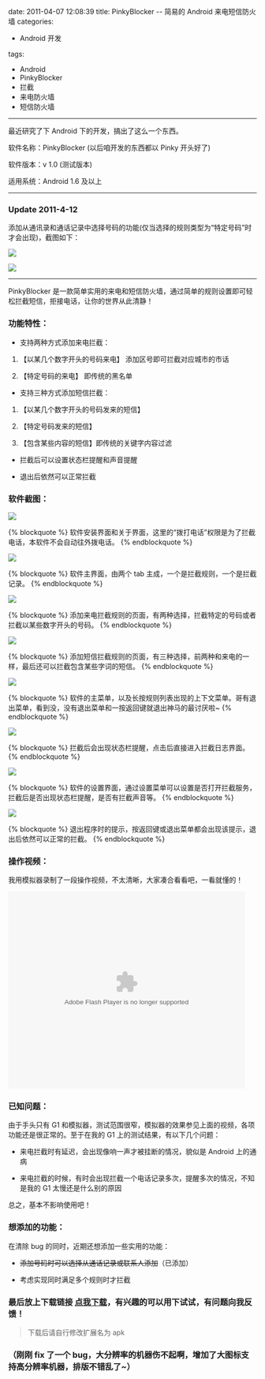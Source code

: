 date: 2011-04-07 12:08:39
title: PinkyBlocker -- 简易的 Android 来电短信防火墙
categories:

- Android 开发

tags:

- Android
- PinkyBlocker
- 拦截
- 来电防火墙
- 短信防火墙

---

最近研究了下 Android 下的开发，搞出了这么一个东西。

软件名称：PinkyBlocker (以后咱开发的东西都以 Pinky 开头好了)

软件版本：v 1.0 (测试版本)

适用系统：Android 1.6 及以上

<!--more-->

---

### Update 2011-4-12

添加从通讯录和通话记录中选择号码的功能(仅当选择的规则类型为“特定号码”时才会出现)，截图如下：

![](/assets/images/android-call-sms-firewall-pinkyblocker-1.png)

![](/assets/images/android-call-sms-firewall-pinkyblocker-2.png)

---

PinkyBlocker 是一款简单实用的来电和短信防火墙，通过简单的规则设置即可轻松拦截短信，拒接电话，让你的世界从此清静！

### 功能特性：

- 支持两种方式添加来电拦截：

1. 【以某几个数字开头的号码来电】 添加区号即可拦截对应城市的市话

2) 【特定号码的来电】 即传统的黑名单

- 支持三种方式添加短信拦截：

1. 【以某几个数字开头的号码发来的短信】

2) 【特定号码发来的短信】

3. 【包含某些内容的短信】即传统的关键字内容过滤

- 拦截后可以设置状态栏提醒和声音提醒

* 退出后依然可以正常拦截

### 软件截图：

![](/assets/images/android-call-sms-firewall-pinkyblocker-3.png)

{% blockquote %}
软件安装界面和关于界面，这里的“拨打电话”权限是为了拦截电话，本软件不会自动往外拨电话。
{% endblockquote %}

![](/assets/images/android-call-sms-firewall-pinkyblocker-4.png)

{% blockquote %}
软件主界面，由两个 tab 主成，一个是拦截规则，一个是拦截记录。
{% endblockquote %}

![](/assets/images/android-call-sms-firewall-pinkyblocker-5.png)

{% blockquote %}
添加来电拦截规则的页面，有两种选择，拦截特定的号码或者拦截以某些数字开头的号码。
{% endblockquote %}

![](/assets/images/android-call-sms-firewall-pinkyblocker-6.png)

{% blockquote %}
添加短信拦截规则的页面，有三种选择，前两种和来电的一样，最后还可以拦截包含某些字词的短信。
{% endblockquote %}

![](/assets/images/android-call-sms-firewall-pinkyblocker-7.png)

{% blockquote %}
软件的主菜单，以及长按规则列表出现的上下文菜单。哥有退出菜单，看到没，没有退出菜单和一按返回键就退出神马的最讨厌啦~
{% endblockquote %}

![](/assets/images/android-call-sms-firewall-pinkyblocker-8.png)

{% blockquote %}
拦截后会出现状态栏提醒，点击后直接进入拦截日志界面。
{% endblockquote %}

![](/assets/images/android-call-sms-firewall-pinkyblocker-9.png)

{% blockquote %}
软件的设置界面，通过设置菜单可以设置是否打开拦截服务，拦截后是否出现状态栏提醒，是否有拦截声音等。
{% endblockquote %}

![](/assets/images/android-call-sms-firewall-pinkyblocker-10.png)

{% blockquote %}
退出程序时的提示，按返回键或退出菜单都会出现该提示，退出后依然可以正常的拦截。
{% endblockquote %}

### 操作视频：

我用模拟器录制了一段操作视频，不太清晰，大家凑合看看吧，一看就懂的！

<p>
<embed src="http://player.youku.com/player.php/sid/XMjU2NzU4MzE2/v.swf" allowFullScreen="true" quality="high" width="480" height="400" align="middle" allowScriptAccess="always" type="application/x-shockwave-flash"></embed>
</p>

### 已知问题：

由于手头只有 G1 和模拟器，测试范围很窄，模拟器的效果参见上面的视频，各项功能还是很正常的。至于在我的 G1 上的测试结果，有以下几个问题：

- 来电拦截时有延迟，会出现像响一声才被挂断的情况，貌似是 Android 上的通病

* 来电拦截的时候，有时会出现拦截一个电话记录多次，提醒多次的情况，不知是我的 G1 太慢还是什么别的原因

总之，基本不影响使用吧！

### 想添加的功能：

在清除 bug 的同时，近期还想添加一些实用的功能：

- <del>添加号码时可以选择从通话记录或联系人添加</del>（已添加）

* 考虑实现同时满足多个规则时才拦截

### 最后放上下载链接 [点我下载](/assets/files/PinkyBlocker.apk1)，有兴趣的可以用下试试，有问题向我反馈！

> 下载后请自行修改扩展名为 apk

### （刚刚 fix 了一个 bug，大分辨率的机器伤不起啊，增加了大图标支持高分辨率机器，排版不错乱了~）
